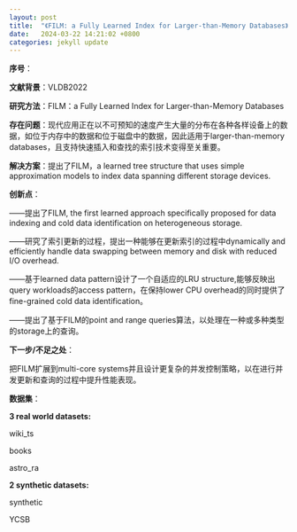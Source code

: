 ```yaml
---
layout: post
title:  "《FILM: a Fully Learned Index for Larger-than-Memory Databases》论文粗读笔记"
date:   2024-03-22 14:21:02 +0800
categories: jekyll update
---
```




**序号**：

**文献背景**：VLDB2022

**研究方法**：FILM：a Fully Learned Index for Larger-than-Memory Databases

**存在问题**：现代应用正在以不可预知的速度产生大量的分布在各种各样设备上的数据，如位于内存中的数据和位于磁盘中的数据，因此适用于larger-than-memory databases，且支持快速插入和查找的索引技术变得至关重要。

**解决方案**：提出了FILM，a learned tree structure that uses simple approximation models to index data spanning different storage devices.

**创新点**：

——提出了FILM, the first learned approach specifically proposed for data indexing and cold data identification on heterogeneous storage.

——研究了索引更新的过程，提出一种能够在更新索引的过程中dynamically and efficiently handle data swapping between memory and disk with reduced I/O overhead.

——基于learned data pattern设计了一个自适应的LRU structure,能够反映出query workloads的access pattern，在保持lower CPU overhead的同时提供了fine-grained cold data  identification。

——提出了基于FILM的point and range queries算法，以处理在一种或多种类型的storage上的查询。  

**下一步/不足之处**：

把FILM扩展到multi-core systems并且设计更复杂的并发控制策略，以在进行并发更新和查询的过程中提升性能表现。

**数据集**：

**3 real world datasets:**

wiki_ts

books

astro_ra

**2 synthetic datasets:**

synthetic

YCSB